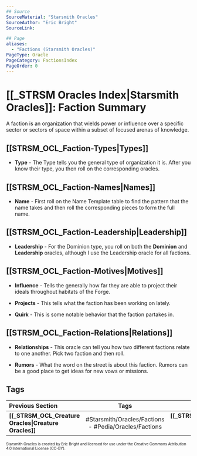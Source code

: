 ```yaml
---
## Source
SourceMaterial: "Starsmith Oracles"
SourceAuthor: "Eric Bright"
SourceLink: 

## Page
aliases:
  - "Factions (Starsmith Oracles)"
PageType: Oracle
PageCategory: FactionsIndex
PageOrder: 0
---
```

# [[_STRSM Oracles Index|Starsmith Oracles]]: Faction Summary
A faction is an organization that wields power or influence over a specific sector or sectors of space within a subset of focused arenas of knowledge.

## [[STRSM_OCL_Faction-Types|Types]]
- **Type** - The Type tells you the general type of organization it is. After you know their type, you then roll on the corresponding oracles.

## [[STRSM_OCL_Faction-Names|Names]]
- **Name** - First roll on the Name Template table to find the pattern that the name takes and then roll the corresponding pieces to form the full name.

## [[STRSM_OCL_Faction-Leadership|Leadership]]
- **Leadership** - For the Dominion type, you roll on both the **Dominion** and **Leadership** oracles, although I use the Leadership oracle for all factions.

## [[STRSM_OCL_Faction-Motives|Motives]]
- **Influence** - Tells the generally how far they are able to project their ideals throughout habitats of the Forge.

- **Projects** - This tells what the faction has been working on lately.

- **Quirk** - This is some notable behavior that the faction partakes in.

## [[STRSM_OCL_Faction-Relations|Relations]]
- **Relationships** - This oracle can tell you how two different factions relate to one another. Pick two faction and then roll.

- **Rumors** - What the word on the street is about this faction. Rumors can be a good place to get ideas for new vows or missions.

## Tags
| Previous Section | Tags | Next Section | 
| :--- | :---: | ---: |
| **[[_STRSM_OCL_Creature Oracles\|Creature Oracles]]** | #Starsmith/Oracles/Factions - #Pedia/Oracles/Factions | **[[_STRSM_OCL_Derelict Oracles\|Derelict Oracles]]** |

<font size=-2>Starsmith Oracles is created by Eric Bright and licensed for use under the Creative Commons Attribution 4.0 International License (CC-BY).</font>
